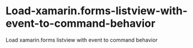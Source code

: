 # Load-xamarin.forms-listview-with-event-to-command-behavior
Load xamarin.forms listview with event to command behavior
